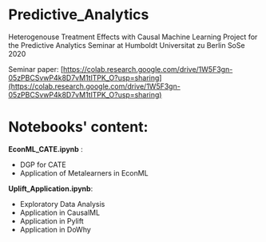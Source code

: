 # Predictive_Analytics
Heterogenouse Treatment Effects with Causal Machine Learning 
Project for the Predictive Analytics Seminar at Humboldt Universitat zu Berlin SoSe 2020 

Seminar paper: [https://colab.research.google.com/drive/1W5F3gn-05zPBCSvwP4k8D7vM1tlTPK_O?usp=sharing](https://colab.research.google.com/drive/1W5F3gn-05zPBCSvwP4k8D7vM1tlTPK_O?usp=sharing)


# Notebooks' content:
**EconML_CATE.ipynb** : 
- DGP for CATE
- Application of Metalearners in EconML

**Uplift_Application.ipynb**:

- Exploratory Data Analysis
- Application in CausalML
- Application in Pylift
- Application in DoWhy




